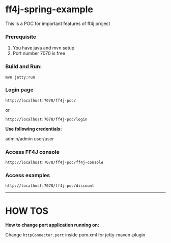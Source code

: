 # ff4j-spring-example
This is a POC for important features of ff4j project

### Prerequisite

1. You have java and mvn setup
2. Port number 7070 is free

### Build and Run:

`mvn jetty:run`

### Login page
`http://localhost:7070/ff4j-poc/`

or
 
`http://localhost:7070/ff4j-poc/login`

**Use following credentials:**

admin/admin
user/user 


###  Access FF4J console 
`http://localhost:7070/ff4j-poc/ff4j-console`

### Access examples
`http://localhost:7070/ff4j-poc/discount` 

----------


# HOW TOS

**How to change port application running on:**

Change `httpConnector.port` inside pom.xml for jetty-maven-plugin  
